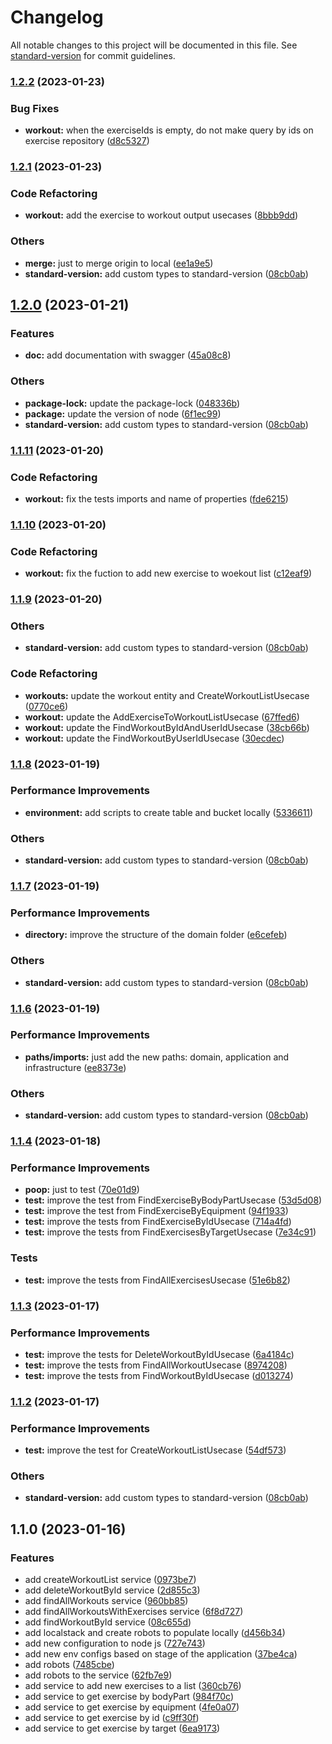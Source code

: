 # Changelog

All notable changes to this project will be documented in this file. See [standard-version](https://github.com/conventional-changelog/standard-version) for commit guidelines.

### [1.2.2](https://github.com/thiagoadsix/pump/compare/v1.2.1...v1.2.2) (2023-01-23)


### Bug Fixes

* **workout:** when the exerciseIds is empty, do not make query by ids on exercise repository ([d8c5327](https://github.com/thiagoadsix/pump/commit/d8c532730867399c9e5351f5b7102e600d6e95fd))

### [1.2.1](https://github.com/thiagoadsix/pump/compare/v1.1.1...v1.2.1) (2023-01-23)


### Code Refactoring

* **workout:** add the exercise to workout output usecases ([8bbb9dd](https://github.com/thiagoadsix/pump/commit/8bbb9ddb9e5d014fe9dadd18b4fc65209c2bda74))


### Others

* **merge:** just to merge origin to local ([ee1a9e5](https://github.com/thiagoadsix/pump/commit/ee1a9e5df57d36a804b02db6d1f4789bc4a4e4e1))
* **standard-version:** add custom types to standard-version ([08cb0ab](https://github.com/thiagoadsix/pump/commit/08cb0ab2d3462efeaea1b0684e253ff3cd021629))

## [1.2.0](https://github.com/thiagoadsix/pump/compare/v1.1.1...v1.2.0) (2023-01-21)


### Features

* **doc:** add documentation with swagger ([45a08c8](https://github.com/thiagoadsix/pump/commit/45a08c8e12a4f66ca89d73d27608179ea5a1977f))


### Others

* **package-lock:** update the package-lock ([048336b](https://github.com/thiagoadsix/pump/commit/048336bc7d22d53aa47b4299402b4436a31a89d4))
* **package:** update the version of node ([6f1ec99](https://github.com/thiagoadsix/pump/commit/6f1ec99ef39cef5ef56a35ad0b8ed7b03aa4c284))
* **standard-version:** add custom types to standard-version ([08cb0ab](https://github.com/thiagoadsix/pump/commit/08cb0ab2d3462efeaea1b0684e253ff3cd021629))

### [1.1.11](https://github.com/thiagoadsix/pump/compare/v1.1.10...v1.1.11) (2023-01-20)


### Code Refactoring

* **workout:** fix the tests imports and name of properties ([fde6215](https://github.com/thiagoadsix/pump/commit/fde6215b196f6c3eef0b7f26739a59fcc2b65cba))

### [1.1.10](https://github.com/thiagoadsix/pump/compare/v1.1.9...v1.1.10) (2023-01-20)


### Code Refactoring

* **workout:** fix the fuction to add new exercise to woekout list ([c12eaf9](https://github.com/thiagoadsix/pump/commit/c12eaf908c29af33e65929abb829de2ce103aff4))

### [1.1.9](https://github.com/thiagoadsix/pump/compare/v1.1.1...v1.1.9) (2023-01-20)


### Others

* **standard-version:** add custom types to standard-version ([08cb0ab](https://github.com/thiagoadsix/pump/commit/08cb0ab2d3462efeaea1b0684e253ff3cd021629))


### Code Refactoring

* **workouts:** update the workout entity and CreateWorkoutListUsecase ([0770ce6](https://github.com/thiagoadsix/pump/commit/0770ce6929e78e1c04f491919bee3263eec620f4))
* **workout:** update the AddExerciseToWorkoutListUsecase ([67ffed6](https://github.com/thiagoadsix/pump/commit/67ffed6525a44c12a2937a929543197f6b822af6))
* **workout:** update the FindWorkoutByIdAndUserIdUsecase ([38cb66b](https://github.com/thiagoadsix/pump/commit/38cb66b73f2935472fd87f7a74a2f7ecfd5a888e))
* **workout:** update the FindWorkoutByUserIdUsecase ([30ecdec](https://github.com/thiagoadsix/pump/commit/30ecdec641e633d734cc10d3ec13979125d29e0b))

### [1.1.8](https://github.com/thiagoadsix/pump/compare/v1.1.1...v1.1.8) (2023-01-19)


### Performance Improvements

* **environment:** add scripts to create table and bucket locally ([5336611](https://github.com/thiagoadsix/pump/commit/53366116d2df73fb638909cd5f6d271b2ba2d493))


### Others

* **standard-version:** add custom types to standard-version ([08cb0ab](https://github.com/thiagoadsix/pump/commit/08cb0ab2d3462efeaea1b0684e253ff3cd021629))

### [1.1.7](https://github.com/thiagoadsix/pump/compare/v1.1.1...v1.1.7) (2023-01-19)


### Performance Improvements

* **directory:** improve the structure of the domain folder ([e6cefeb](https://github.com/thiagoadsix/pump/commit/e6cefebdbcbc290713df9afb504d159c321c7f87))


### Others

* **standard-version:** add custom types to standard-version ([08cb0ab](https://github.com/thiagoadsix/pump/commit/08cb0ab2d3462efeaea1b0684e253ff3cd021629))

### [1.1.6](https://github.com/thiagoadsix/pump/compare/v1.1.1...v1.1.6) (2023-01-19)


### Performance Improvements

* **paths/imports:** just add the new paths: domain, application and infrastructure ([ee8373e](https://github.com/thiagoadsix/pump/commit/ee8373e41cb837c8f8973b86fa43f86cb571c908))


### Others

* **standard-version:** add custom types to standard-version ([08cb0ab](https://github.com/thiagoadsix/pump/commit/08cb0ab2d3462efeaea1b0684e253ff3cd021629))

### [1.1.4](https://github.com/thiagoadsix/pump/compare/v1.1.3...v1.1.4) (2023-01-18)


### Performance Improvements

* **poop:** just to test ([70e01d9](https://github.com/thiagoadsix/pump/commit/70e01d9981ec49a9befc8b56e7a8291e54c64d42))
* **test:** improve the test from FindExerciseByBodyPartUsecase ([53d5d08](https://github.com/thiagoadsix/pump/commit/53d5d0816305a16970d26a6f826a77078498da6f))
* **test:** improve the test from FindExerciseByEquipment ([94f1933](https://github.com/thiagoadsix/pump/commit/94f1933555c49373362c6163ac9e056706c3b3da))
* **test:** improve the tests from FindExerciseByIdUsecase ([714a4fd](https://github.com/thiagoadsix/pump/commit/714a4fdb71edafa2c5b0c7af0ba2e8368ab7ab7e))
* **test:** improve the tests from FindExercisesByTargetUsecase ([7e34c91](https://github.com/thiagoadsix/pump/commit/7e34c91ed39a397ce0ede6ba56b35bb116e32617))


### Tests

* **test:** improve the tests from FindAllExercisesUsecase ([51e6b82](https://github.com/thiagoadsix/pump/commit/51e6b8258e24e8ea98a5f3accc741d64757dd8cb))

### [1.1.3](https://github.com/thiagoadsix/pump/compare/v1.1.2...v1.1.3) (2023-01-17)


### Performance Improvements

* **test:** improve the tests for DeleteWorkoutByIdUsecase ([6a4184c](https://github.com/thiagoadsix/pump/commit/6a4184cfea5fee2508807469f50dbdefe25d1900))
* **test:** improve the tests from FindAllWorkoutUsecase ([8974208](https://github.com/thiagoadsix/pump/commit/8974208c05d7f343a38b56e611d41d09a92a59af))
* **test:** improve the tests from FindWorkoutByIdUsecase ([d013274](https://github.com/thiagoadsix/pump/commit/d01327489128b7ed6af74042f9b0f77b1ef9b144))

### [1.1.2](https://github.com/thiagoadsix/pump/compare/v1.1.1...v1.1.2) (2023-01-17)


### Performance Improvements

* **test:** improve the test for CreateWorkoutListUsecase ([54df573](https://github.com/thiagoadsix/pump/commit/54df5738f205884dece93edaae17470a78e004bc))


### Others

* **standard-version:** add custom types to standard-version ([08cb0ab](https://github.com/thiagoadsix/pump/commit/08cb0ab2d3462efeaea1b0684e253ff3cd021629))

## 1.1.0 (2023-01-16)


### Features

* add createWorkoutList service ([0973be7](https://github.com/thiagoadsix/pump/commit/0973be703f360dba2ec440c3fc11f20d7fe8d73e))
* add deleteWorkoutById service ([2d855c3](https://github.com/thiagoadsix/pump/commit/2d855c3b7152ad493b51853d9f31d4a7cca0a2ca))
* add findAllWorkouts service ([960bb85](https://github.com/thiagoadsix/pump/commit/960bb8557c2a4de173e663d04a5b9f422326904d))
* add findAllWorkoutsWithExercises service ([6f8d727](https://github.com/thiagoadsix/pump/commit/6f8d7273e26fb83bed87ba8c4a1924c8683aa779))
* add findWorkoutById service ([08c655d](https://github.com/thiagoadsix/pump/commit/08c655df9c6c388a2a23acc352034ea269a4e3e8))
* add localstack and create robots to populate locally ([d456b34](https://github.com/thiagoadsix/pump/commit/d456b34cfbe9558654d491e0df5176419f9e5967))
* add new configuration to node js ([727e743](https://github.com/thiagoadsix/pump/commit/727e743ca57b87dd3b84a2409bbe59ac1ec17e5d))
* add new env configs based on stage of the application ([37be4ca](https://github.com/thiagoadsix/pump/commit/37be4ca03fe822e2ecffeb480a1b9eafb8a880ad))
* add robots ([7485cbe](https://github.com/thiagoadsix/pump/commit/7485cbe9ea7d9acfca3bca067fdec4a234774e80))
* add robots to the service ([62fb7e9](https://github.com/thiagoadsix/pump/commit/62fb7e90e78004cf77863a215028f1fc75a8df1d))
* add service to add new exercises to a list ([360cb76](https://github.com/thiagoadsix/pump/commit/360cb76b9dd127620b3a93ed79e495b4ef04143d))
* add service to get exercise by bodyPart ([984f70c](https://github.com/thiagoadsix/pump/commit/984f70c29f1f8740d8df94f50f2447277727649c))
* add service to get exercise by equipment ([4fe0a07](https://github.com/thiagoadsix/pump/commit/4fe0a07ff4265f5ce774c8f3f87fea93254b1d8f))
* add service to get exercise by id ([c9ff30f](https://github.com/thiagoadsix/pump/commit/c9ff30f7e73297d3d2da48f7caea583e1db18370))
* add service to get exercise by target ([6ea9173](https://github.com/thiagoadsix/pump/commit/6ea91735f4371189fbdac6925c8d3e1cb8d33ba3))
